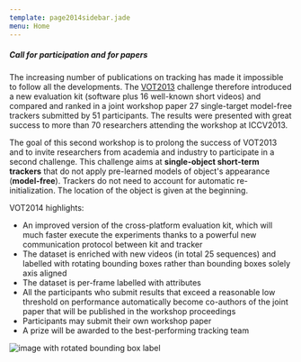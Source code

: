 ```yaml
---
template: page2014sidebar.jade
menu: Home
---
```


##### Call for participation and for papers

The increasing number of publications on tracking has made it impossible to follow all the developments. The [VOT2013](/vot2013/) challenge therefore introduced a new evaluation kit (software plus 16 well-known short videos) and compared and ranked in a joint workshop paper 27 single-target model-free trackers submitted by 51 participants. The results were presented with great success to more than 70 researchers attending the workshop at ICCV2013.

The goal of this second workshop is to prolong the success of VOT2013 and to invite researchers from academia and industry to participate in a second challenge. This challenge aims at <b>single-object short-term trackers</b> that do not apply pre-learned models of object's appearance (<b>model-free</b>). Trackers do not need to account for automatic re-initialization. The location of the object is given at the beginning.

VOT2014 highlights:
- An improved version of the cross-platform evaluation kit, which will much faster execute the experiments thanks to a powerful new communication protocol between kit and tracker
- The dataset is enriched with new videos (in total 25 sequences) and labelled with rotating bounding boxes rather than bounding boxes solely axis aligned
- The dataset is per-frame labelled with attributes
- All the participants who submit results that exceed a reasonable low threshold on performance automatically become co-authors of the joint paper that will be published in the workshop proceedings 
- Participants may submit their own workshop paper
- A prize will be awarded to the best-performing tracking team

![image with rotated bounding box label](/vot2014/img/rotated_bbox.png)